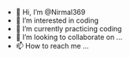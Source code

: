 - 👋 Hi, I’m @Nirmal369
- 👀 I’m interested in coding
- 🌱 I’m currently practicing coding
- 💞️ I’m looking to collaborate on ...
- 📫 How to reach me ...

<!---
Nirmal369/Nirmal369 is a ✨ special ✨ repository because its `README.md` (this file) appears on your GitHub profile.
You can click the Preview link to take a look at your changes.
--->

